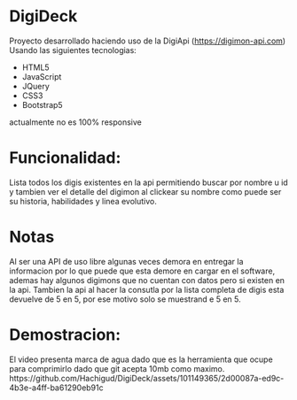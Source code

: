 # DigiDeck
Proyecto desarrollado  haciendo uso de la DigiApi (https://digimon-api.com) </br>
Usando las siguientes tecnologias: 

- HTML5
- JavaScript
- JQuery
- CSS3
- Bootstrap5

actualmente no es 100% responsive
</br>
<h1>Funcionalidad:</h1>
Lista todos los digis existentes en la api permitiendo buscar por nombre u id y tambien ver el detalle del digimon al clickear su nombre como puede ser su historia, habilidades y linea evolutivo.

<h1>Notas</h1>
Al ser una API de uso libre algunas veces demora en entregar la informacion por lo que puede que esta demore en cargar en el software, ademas hay algunos digimons que no cuentan con datos
pero si existen en la api.
Tambien la api al hacer la consutla por la lista completa de digis esta devuelve de 5 en 5, por ese motivo solo se muestrand e 5 en 5. 

<h1>Demostracion:</h1>
El video presenta marca de agua dado que es la herramienta que ocupe para comprimirlo dado que git  acepta 10mb como maximo. </br>
https://github.com/Hachigud/DigiDeck/assets/101149365/2d00087a-ed9c-4b3e-a4ff-ba61290eb91c

